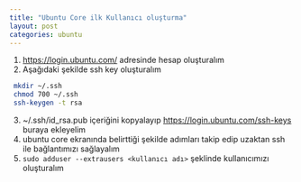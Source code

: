 ```yaml
---
title: "Ubuntu Core ilk Kullanıcı oluşturma"
layout: post
categories: ubuntu
---
```


1. https://login.ubuntu.com/ adresinde hesap oluşturalım
2. Aşağıdaki şekilde ssh key oluşturalım
 ```sh
  mkdir ~/.ssh
  chmod 700 ~/.ssh
  ssh-keygen -t rsa
 ```
3. ~/.ssh/id_rsa.pub içeriğini kopyalayıp https://login.ubuntu.com/ssh-keys buraya ekleyelim
4. ubuntu core ekranında belirttiği şekilde adımları takip edip uzaktan ssh ile bağlantımızı sağlayalım
5. ```sudo adduser --extrausers <kullanıcı adı>``` şeklinde kullanıcımızı oluşturalım


